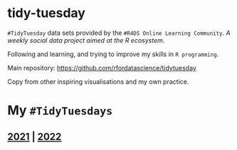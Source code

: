 # tidy-tuesday

`#TidyTuesday` data sets provided by the `#R4DS Online Learning Community`. _A weekly social data project aimed at the R ecosystem_.

Following and learning, and trying to improve my skills in `R programming`.

Main repository: https://github.com/rfordatascience/tidytuesday

Copy from other inspiring visualisations and my own practice.

# My `#TidyTuesdays`
## [2021](2021) | [2022](2022)